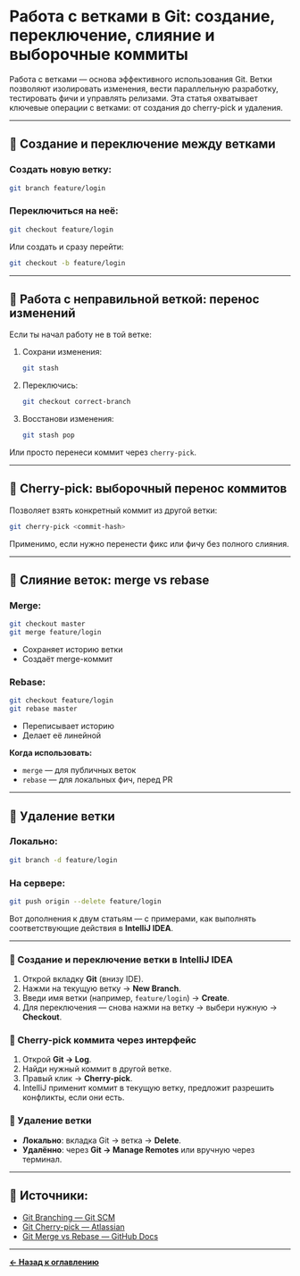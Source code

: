 # Работа с ветками в Git: создание, переключение, слияние и выборочные коммиты

Работа с ветками — основа эффективного использования Git. Ветки позволяют изолировать изменения, вести параллельную разработку, тестировать фичи и управлять релизами. Эта статья охватывает ключевые операции с ветками: от создания до cherry-pick и удаления.

---

## 📌 Создание и переключение между ветками

### Создать новую ветку:
```bash
git branch feature/login
```

### Переключиться на неё:
```bash
git checkout feature/login
```

Или создать и сразу перейти:
```bash
git checkout -b feature/login
```

---

## 🔄 Работа с неправильной веткой: перенос изменений

Если ты начал работу не в той ветке:

1. Сохрани изменения:
   ```bash
   git stash
   ```

2. Переключись:
   ```bash
   git checkout correct-branch
   ```

3. Восстанови изменения:
   ```bash
   git stash pop
   ```

Или просто перенеси коммит через `cherry-pick`.

---

## 🍒 Cherry-pick: выборочный перенос коммитов

Позволяет взять конкретный коммит из другой ветки:

```bash
git cherry-pick <commit-hash>
```

Применимо, если нужно перенести фикс или фичу без полного слияния.

---

## 🔀 Слияние веток: merge vs rebase

### Merge:
```bash
git checkout master
git merge feature/login
```
- Сохраняет историю ветки
- Создаёт merge-коммит

### Rebase:
```bash
git checkout feature/login
git rebase master
```
- Переписывает историю
- Делает её линейной

**Когда использовать:**
- `merge` — для публичных веток
- `rebase` — для локальных фич, перед PR

---

## 🧹 Удаление ветки

### Локально:
```bash
git branch -d feature/login
```

### На сервере:
```bash
git push origin --delete feature/login
```
Вот дополнения к двум статьям — с примерами, как выполнять соответствующие действия в **IntelliJ IDEA**.

---

### 📌 Создание и переключение ветки в IntelliJ IDEA

1. Открой вкладку **Git** (внизу IDE).
2. Нажми на текущую ветку → **New Branch**.
3. Введи имя ветки (например, `feature/login`) → **Create**.
4. Для переключения — снова нажми на ветку → выбери нужную → **Checkout**.

### 🍒 Cherry-pick коммита через интерфейс

1. Открой **Git → Log**.
2. Найди нужный коммит в другой ветке.
3. Правый клик → **Cherry-pick**.
4. IntelliJ применит коммит в текущую ветку, предложит разрешить конфликты, если они есть.

### 🧹 Удаление ветки

- **Локально**: вкладка Git → ветка → **Delete**.
- **Удалённо**: через **Git → Manage Remotes** или вручную через терминал.

---

## 🔗 Источники:

- [Git Branching — Git SCM](https://git-scm.com/book/en/v2/Git-Branching-Branches-in-a-Nutshell)
- [Git Cherry-pick — Atlassian](https://www.atlassian.com/git/tutorials/cherry-pick)
- [Git Merge vs Rebase — GitHub Docs](https://docs.github.com/en/pull-requests/committing-changes-to-your-project/working-with-branches/merging-a-pull-request)

---
[**← Назад к оглавлению**](README.md)